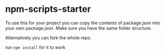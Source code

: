 # npm-scripts-starter

To use this for your project you can copy the contents of package.json into your own package.json. Make sure you have the same folder structure.

Alternatively you can fork the whole repo.

run `npm install` for it to work
